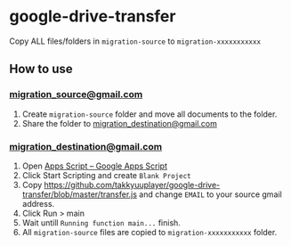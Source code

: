 # google-drive-transfer

Copy ALL files/folders in `migration-source` to `migration-xxxxxxxxxxx`

## How to use

### migration_source@gmail.com

1. Create `migration-source` folder and move all documents to the folder.
1. Share the folder to migration_destination@gmail.com

### migration_destination@gmail.com

1. Open [Apps Script – Google Apps Script](https://www.google.com/script/start/)
1. Click Start Scripting and create `Blank Project`
1. Copy https://github.com/takkyuuplayer/google-drive-transfer/blob/master/transfer.js and change `EMAIL` to your source gmail address.
1. Click Run > main
1. Wait untill `Running function main...` finish.
1. All `migration-source` files are copied to `migration-xxxxxxxxxxx` folder.

